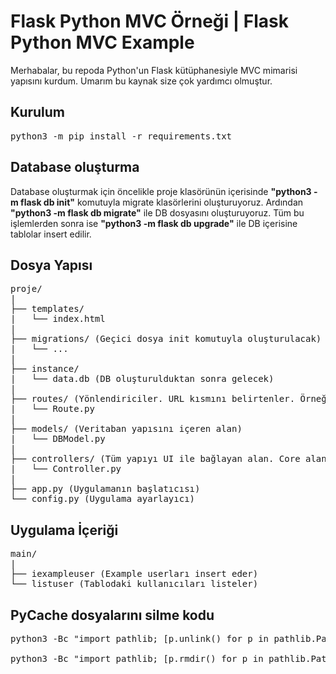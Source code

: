 # Flask Python MVC Örneği | Flask Python MVC Example

<p>
    Merhabalar, bu repoda Python'un Flask kütüphanesiyle MVC mimarisi yapısını kurdum. Umarım bu kaynak size çok yardımcı olmuştur.
<p>

## Kurulum
<pre>python3 -m pip install -r requirements.txt</pre>

## Database oluşturma
<p>Database oluşturmak için öncelikle proje klasörünün içerisinde <b>"python3 -m flask db init"</b> komutuyla migrate klasörlerini oluşturuyoruz. Ardından <b>"python3 -m flask db migrate"</b> ile DB dosyasını oluşturuyoruz. Tüm bu işlemlerden sonra ise <b>"python3 -m flask db upgrade"</b> ile DB içerisine tablolar insert edilir.</p>

## Dosya Yapısı
<pre>
proje/
|
├── templates/
|   └── index.html
|
├── migrations/ (Geçici dosya init komutuyla oluşturulacak)
|   └── ...
|
├── instance/
|   └── data.db (DB oluşturulduktan sonra gelecek)
|
├── routes/ (Yönlendiriciler. URL kısmını belirtenler. Örneğin alicangonullu.com/konu vb)
|   └── Route.py
|
├── models/ (Veritaban yapısını içeren alan)
|   └── DBModel.py
|
├── controllers/ (Tüm yapıyı UI ile bağlayan alan. Core alanı)
|   └── Controller.py
|
├── app.py (Uygulamanın başlatıcısı)
└── config.py (Uygulama ayarlayıcı)
</pre>

## Uygulama İçeriği
<pre>
main/
|
├── iexampleuser (Example userları insert eder)
└── listuser (Tablodaki kullanıcıları listeler)
</pre>


## PyCache dosyalarını silme kodu
<pre>
python3 -Bc "import pathlib; [p.unlink() for p in pathlib.Path('.').rglob('*.py[co]')]"<br>
python3 -Bc "import pathlib; [p.rmdir() for p in pathlib.Path('.').rglob('__pycache__')]"
</pre>
